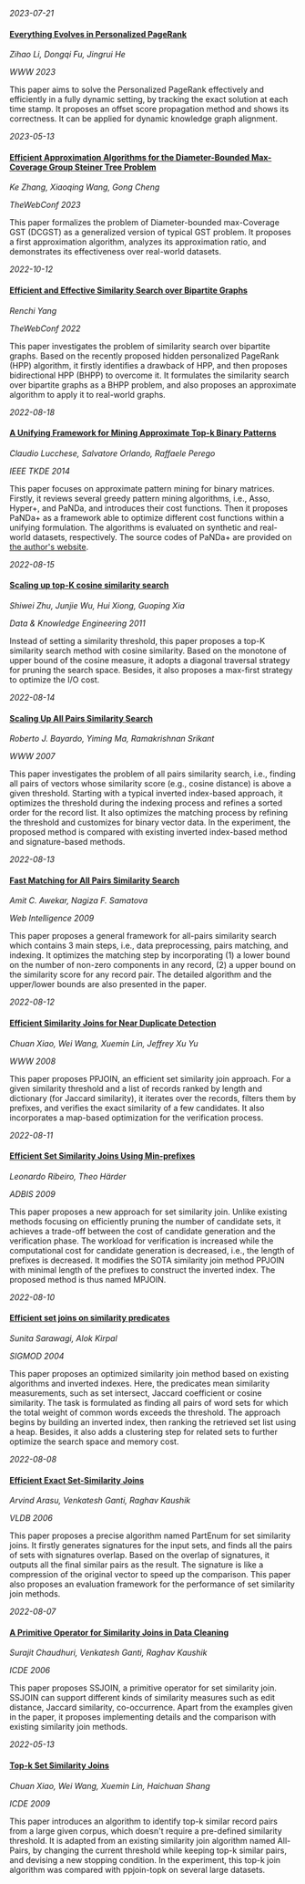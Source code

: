 



*2023-07-21*

#### [Everything Evolves in Personalized PageRank](https://dl.acm.org/doi/10.1145/3543507.3583474)

*Zihao Li, Dongqi Fu, Jingrui He*

*WWW 2023*

This paper aims to solve the Personalized PageRank effectively and efficiently in a fully dynamic setting, by tracking the exact solution at each time stamp. It proposes an offset score propagation method and shows its correctness. It can be applied for dynamic knowledge graph alignment.


*2023-05-13*

#### [Efficient Approximation Algorithms for the Diameter-Bounded Max-Coverage Group Steiner Tree Problem](https://dl.acm.org/doi/10.1145/3543507.3583257)

*Ke Zhang, Xiaoqing Wang, Gong Cheng*

*TheWebConf 2023*

This paper formalizes the problem of Diameter-bounded max-Coverage GST (DCGST) as a generalized version of typical GST problem. It proposes a first approximation algorithm, analyzes its approximation ratio, and demonstrates its effectiveness over real-world datasets.


*2022-10-12*

#### [Efficient and Effective Similarity Search over Bipartite Graphs](https://dl.acm.org/doi/10.1145/3485447.3511959)

*Renchi Yang*

*TheWebConf 2022*

This paper investigates the problem of similarity search over bipartite graphs. Based on the recently proposed hidden personalized PageRank (HPP) algorithm, it firstly identifies a drawback of HPP, and then proposes bidirectional HPP (BHPP) to overcome it. It formulates the similarity search over bipartite graphs as a BHPP problem, and also proposes an approximate algorithm to apply it to real-world graphs.


*2022-08-18*

#### [A Unifying Framework for Mining Approximate Top-k Binary Patterns](https://doi.org/10.1109/TKDE.2013.181)

*Claudio Lucchese, Salvatore Orlando, Raffaele Perego*

*IEEE TKDE 2014*

This paper focuses on approximate pattern mining for binary matrices. Firstly, it reviews several greedy pattern mining algorithms, i.e., Asso, Hyper+, and PaNDa, and introduces their cost functions. Then it proposes PaNDa+ as a framework able to optimize different cost functions within a unifying formulation. The algorithms is evaluated on synthetic and real-world datasets, respectively. The source codes of PaNDa+ are provided on [the author's website](https://claudio-lucchese.github.io/archives/20131113/index.html). 


*2022-08-15*

#### [Scaling up top-K cosine similarity search](https://doi.org/10.1016/j.datak.2010.08.004)

*Shiwei Zhu, Junjie Wu, Hui Xiong, Guoping Xia*

*Data & Knowledge Engineering 2011*

Instead of setting a similarity threshold, this paper proposes a top-K similarity search method with cosine similarity. Based on the monotone of upper bound of the cosine measure, it adopts a diagonal traversal strategy for pruning the search space. Besides, it also proposes a max-first strategy to optimize the I/O cost. 


*2022-08-14*

#### [Scaling Up All Pairs Similarity Search](https://doi.org/10.1145/1242572.1242591)

*Roberto J. Bayardo, Yiming Ma, Ramakrishnan Srikant*

*WWW 2007*

This paper investigates the problem of all pairs similarity search, i.e., finding all pairs of vectors whose similarity score (e.g., cosine distance) is above a given threshold. Starting with a typical inverted index-based approach, it optimizes the threshold during the indexing process and refines a sorted order for the record list. It also optimizes the matching process by refining the threshold and customizes for binary vector data. In the experiment, the proposed method is compared with existing inverted index-based method and signature-based methods. 


*2022-08-13*

#### [Fast Matching for All Pairs Similarity Search](https://doi.org/10.1109/WI-IAT.2009.52)

*Amit C. Awekar, Nagiza F. Samatova*

*Web Intelligence 2009*

This paper proposes a general framework for all-pairs similarity search which contains 3 main steps, i.e., data preprocessing, pairs matching, and indexing. It optimizes the matching step by incorporating (1) a lower bound on the number of non-zero components in any record, (2) a upper bound on the similarity score for any record pair. The detailed algorithm and the upper/lower bounds are also presented in the paper. 


*2022-08-12*

#### [Efficient Similarity Joins for Near Duplicate Detection](https://doi.org/10.1145/1367497.1367516)

*Chuan Xiao, Wei Wang, Xuemin Lin, Jeffrey Xu Yu*

*WWW 2008*

This paper proposes PPJOIN, an efficient set similarity join approach. For a given similarity threshold and a list of records ranked by length and dictionary (for Jaccard similarity), it iterates over the records, filters them by prefixes, and verifies the exact similarity of a few candidates. It also incorporates a map-based optimization for the verification process. 


*2022-08-11*

#### [Efficient Set Similarity Joins Using Min-prefixes](https://doi.org/10.1007/978-3-642-03973-7_8)

*Leonardo Ribeiro, Theo Härder*

*ADBIS 2009*

This paper proposes a new approach for set similarity join. Unlike existing methods focusing on efficiently pruning the number of candidate sets, it achieves a trade-off between the cost of candidate generation and the verification phase. The workload for verification is increased while the computational cost for candidate generation is decreased, i.e., the length of prefixes is decreased. It modifies the SOTA similarity join method PPJOIN with minimal length of the prefixes to construct the inverted index. The proposed method is thus named MPJOIN. 


*2022-08-10*

#### [Efficient set joins on similarity predicates](https://doi.org/10.1145/1007568.1007652)

*Sunita Sarawagi, Alok Kirpal*

*SIGMOD 2004*

This paper proposes an optimized similarity join method based on existing algorithms and inverted indexes. Here, the predicates mean similarity measurements, such as set intersect, Jaccard coefficient or cosine similarity. The task is formulated as finding all pairs of word sets for which the total weight of common words exceeds the threshold. The approach begins by building an inverted index, then ranking the retrieved set list using a heap. Besides, it also adds a clustering step for related sets to further optimize the search space and memory cost.


*2022-08-08*

#### [Efficient Exact Set-Similarity Joins](https://dl.acm.org/doi/10.5555/1182635.1164206)

*Arvind Arasu, Venkatesh Ganti, Raghav Kaushik*

*VLDB 2006*

This paper proposes a precise algorithm named PartEnum for set similarity joins. It firstly generates signatures for the input sets, and finds all the pairs of sets with signatures overlap. Based on the overlap of signatures, it outputs all the final similar pairs as the result. The signature is like a compression of the original vector to speed up the comparison. This paper also proposes an evaluation framework for the performance of set similarity join methods. 


*2022-08-07*

#### [A Primitive Operator for Similarity Joins in Data Cleaning](https://doi.org/10.1109/ICDE.2006.9)

*Surajit Chaudhuri, Venkatesh Ganti, Raghav Kaushik*

*ICDE 2006*

This paper proposes SSJOIN, a primitive operator for set similarity join. SSJOIN can support different kinds of similarity measures such as edit distance, Jaccard similarity, co-occurrence. Apart from the examples given in the paper, it proposes implementing details and the comparison with existing similarity join methods. 


*2022-05-13*

#### [Top-k Set Similarity Joins](https://doi.org/10.1109/ICDE.2009.111)

*Chuan Xiao, Wei Wang, Xuemin Lin, Haichuan Shang*

*ICDE 2009*

This paper introduces an algorithm to identify top-k similar record pairs from a large given corpus, which doesn't require a pre-defined similarity threshold. It is adapted from an existing similarity join algorithm named All-Pairs, by changing the current threshold while keeping top-k similar pairs, and devising a new stopping condition. In the experiment, this top-k join algorithm was compared with ppjoin-topk on several large datasets. 

